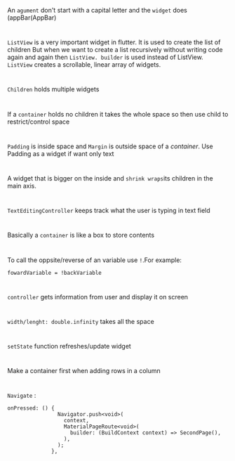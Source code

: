 An `agument` don't start with a capital letter and the `widget` does (appBar(AppBar)
#
`ListView` is a very important widget in flutter. It is used to create the list of children But when we want to create a list recursively without writing code again and again then `ListView. builder` is used instead of ListView. `ListView` creates a scrollable, linear array of widgets.
#
`Children` holds multiple widgets
#
If a `container` holds no children it takes the whole space so then use child to restrict/control space
#
`Padding` is inside space and `Margin` is outside space of a *container*. Use Padding as a widget if want only text
#
A widget that is bigger on the inside and `shrink wraps`its children in the main axis.
#
`TextEditingController` keeps track what the user is typing in text field
#
Basically a `container` is like a box to store contents
#
To call the oppsite/reverse of an variable use `!`.For example:
```
fowardVariable = !backVariable
```
#
`controller` gets information from user and display it on screen
#
`width/lenght: double.infinity` takes all the space
#
`setState` function refreshes/update widget
#
Make a container first when adding rows in a column
#
`Navigate` : 
```
onPressed: () {
                Navigator.push<void>(
                  context,
                  MaterialPageRoute<void>(
                    builder: (BuildContext context) => SecondPage(),
                  ),
                );
              },
```
